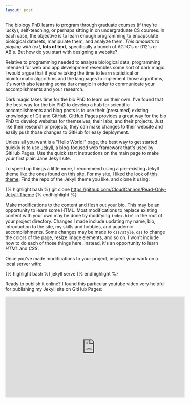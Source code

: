 ```yaml
---
layout: post
---
```

<!-- <img src="{{ site.baseurl }}/images/How-is-the-bio-phd-supposed-to-make-a-website.jpg"> -->
The biology PhD learns to program through graduate courses (if they're lucky), self-teaching, or
perhaps sitting in on undergraduate CS courses. In each case, the objective is to learn enough
programming to encapsulate biological datasets, manipulate them, and analyze them. 
*This amounts to playing with text*, **lots of text**, specifically a bunch of AGTC's or 012's or AB's.
But how do you start with designing a website?

Relative to programming needed to analyze biological data, programming intended for web and app development
resembles some sort of dark magic. I would argue that if you're taking the time to learn statistical or 
bioinformatic algorithms and the languages to implement those algorithms, it's worth also learning 
some dark magic in order to communicate your accomplishments and your research.

Dark magic takes time for the bio PhD to learn on their own. I've found that the best way for the bio
PhD to develop a hub for scientific accomplishments and blog posts is to use their (presumed) existing
knowledge of Git and GitHub. [GitHub Pages](https://pages.github.com) provides a great way for the bio
PhD to develop websites for themselves, their labs, and their projects. Just like their research or
projects, they can make changes to their website and easily push those changes to GitHub for easy
deployment.

Unless all you want is a "Hello World!" page, the best way to get started quickly is to use 
[Jekyll](https://jekyllrb.com), a blog-focused web framework that's used by GitHub Pages. Use the quick 
start instructions on the main page to make your first plain Jane Jekyll site.

To speed up things a little more, I recommend using a pre-existing Jekyll theme like the ones found
on [this site](http://jekyllthemes.org). For my site, I liked the look of 
[this theme](https://github.com/CloudCannon/Read-Only-Jekyll-Theme). Find the repo of the Jekyll theme
you like, and clone it using:

{% highlight bash %}
git clone https://github.com/CloudCannon/Read-Only-Jekyll-Theme
{% endhighlight %}

Make modifications to the content and flesh out your bio. This may be an opportunity to learn some
HTML. Most modifications to replace existing content with your own may be done by modifying
`index.html` in the root of your project directory. Changes I made include updating my name, bio,
introduction to the site, my skills and hobbies, and academic accomplishments. Some changes may be made
to `css/style.css` to change the colors of the page, resize image elements, and so on. I won't include
how to do each of those things here. Instead, it's an opportunity to learn *HTML* and *CSS*.

Once you've made modifications to your project, inspect your work on a local server with:

{% highlight bash %}
jekyll serve
{% endhighlight %}

Ready to publish it online? I found this particular youtube video very helpful for publishing my Jekyll site
on GitHub Pages:

<iframe width="560" height="315" src="https://www.youtube.com/embed/qoQzIjGbfTg" frameborder="0" allowfullscreen></iframe> 





